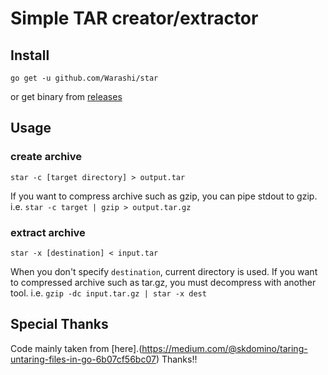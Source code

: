 # Simple TAR creator/extractor

## Install
```
go get -u github.com/Warashi/star
```
or get binary from [releases](https://github.com/Warashi/star/releases)

## Usage
### create archive
```
star -c [target directory] > output.tar
```
If you want to compress archive such as gzip, you can pipe stdout to gzip.
i.e. `star -c target | gzip > output.tar.gz`

### extract archive
```
star -x [destination] < input.tar
```
When you don't specify `destination`, current directory is used.
If you want to compressed archive such as tar.gz, you must decompress with another tool.
i.e. `gzip -dc input.tar.gz | star -x dest`

## Special Thanks
Code mainly taken from [here].(https://medium.com/@skdomino/taring-untaring-files-in-go-6b07cf56bc07)
Thanks!!

